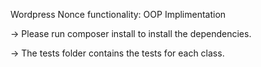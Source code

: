 
Wordpress Nonce functionality: OOP Implimentation

-> Please run composer install to install the dependencies. 

-> The tests folder contains the tests for each class.

